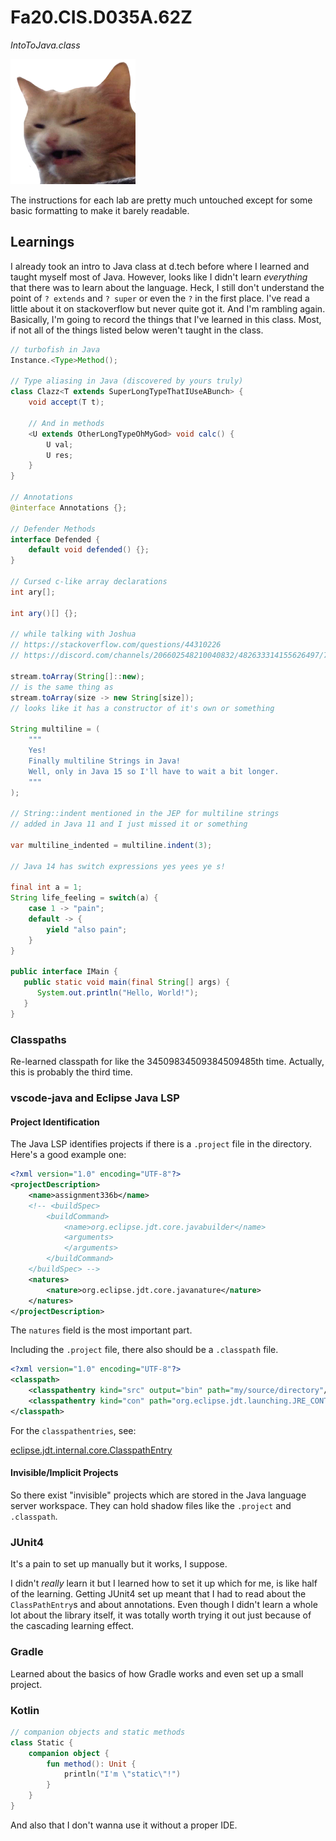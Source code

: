 # Fa20.CIS.D035A.62Z

*IntoToJava.class*

![](resources/scrange.png)

The instructions for each lab are pretty much untouched except for some basic
formatting to make it barely readable.

## Learnings

I already took an intro to Java class at d.tech before where I learned and
taught myself most of Java. However, looks like I didn't learn *everything* that
there was to learn about the language. Heck, I still don't understand the point
of `? extends` and `? super` or even the `?` in the first place. I've read a
little about it on stackoverflow but never quite got it. And I'm rambling again.
Basically, I'm going to record the things that I've learned in this class. Most,
if not all of the things listed below weren't taught in the class.

```java
// turbofish in Java
Instance.<Type>Method();

// Type aliasing in Java (discovered by yours truly)
class Clazz<T extends SuperLongTypeThatIUseABunch> {
	void accept(T t);

	// And in methods
	<U extends OtherLongTypeOhMyGod> void calc() {
		U val;
		U res;
	}
}

// Annotations
@interface Annotations {};

// Defender Methods
interface Defended {
	default void defended() {};
}

// Cursed c-like array declarations
int ary[];

int ary()[] {};

// while talking with Joshua
// https://stackoverflow.com/questions/44310226
// https://discord.com/channels/206602548210040832/482633314155626497/772713396415496192

stream.toArray(String[]::new);
// is the same thing as
stream.toArray(size -> new String[size]);
// looks like it has a constructor of it's own or something

String multiline = (
	"""
	Yes!
	Finally multiline Strings in Java!
	Well, only in Java 15 so I'll have to wait a bit longer.
	"""
);

// String::indent mentioned in the JEP for multiline strings
// added in Java 11 and I just missed it or something

var multiline_indented = multiline.indent(3);

// Java 14 has switch expressions yes yees ye s!

final int a = 1;
String life_feeling = switch(a) {
	case 1 -> "pain";
	default -> {
		yield "also pain";
	}
}

public interface IMain {
   public static void main(final String[] args) {
      System.out.println("Hello, World!");
   }
}
```

### Classpaths

Re-learned classpath for like the 34509834509384509485th time.
Actually, this is probably the third time.


### vscode-java and Eclipse Java LSP

#### Project Identification

The Java LSP identifies projects if there is a `.project` file in the directory.
Here's a good example one:

```xml
<?xml version="1.0" encoding="UTF-8"?>
<projectDescription>
	<name>assignment336b</name>
	<!-- <buildSpec>
		<buildCommand>
			<name>org.eclipse.jdt.core.javabuilder</name>
			<arguments>
			</arguments>
		</buildCommand>
	</buildSpec> -->
	<natures>
		<nature>org.eclipse.jdt.core.javanature</nature>
	</natures>
</projectDescription>
```

The `natures` field is the most important part.


Including the `.project` file, there also should be a `.classpath` file.

```xml
<?xml version="1.0" encoding="UTF-8"?>
<classpath>
	<classpathentry kind="src" output="bin" path="my/source/directory"/>
	<classpathentry kind="con" path="org.eclipse.jdt.launching.JRE_CONTAINER"/>
</classpath>
```

For the `classpathentries`, see:

[eclipse.jdt.internal.core.ClasspathEntry](https://github.com/eclipse/eclipse.jdt.core/blob/553e15826cc46c11229f17fd6da0fa43ed0055a9/org.eclipse.jdt.core/model/org/eclipse/jdt/internal/core/ClasspathEntry.java#L1501-L1518
)

#### Invisible/Implicit Projects

So there exist "invisible" projects which are stored in the Java language server
workspace. They can hold shadow files like the `.project` and `.classpath`.

### JUnit4

It's a pain to set up manually but it works, I suppose.

I didn't *really* learn it but I learned how to set it up which for me, is like
half of the learning. Getting JUnit4 set up meant that I had to read about the
`ClassPathEntry`s and about annotations. Even though I didn't learn a whole lot
about the library itself, it was totally worth trying it out just because of the
cascading learning effect.

### Gradle

Learned about the basics of how Gradle works and even set up a small project.

### Kotlin

```kotlin
// companion objects and static methods
class Static {
	companion object {
		fun method(): Unit {
			println("I'm \"static\"!")
		}
	}
}
```

And also that I don't wanna use it without a proper IDE.
